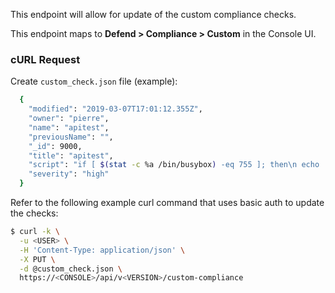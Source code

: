 This endpoint will allow for update of the custom compliance checks.

This endpoint maps to **Defend > Compliance > Custom** in the Console UI.

### cURL Request

Create `custom_check.json` file (example):

```bash
  {
    "modified": "2019-03-07T17:01:12.355Z",
    "owner": "pierre",
    "name": "apitest",
    "previousName": "",
    "_id": 9000,
    "title": "apitest",
    "script": "if [ $(stat -c %a /bin/busybox) -eq 755 ]; then\n echo 'test permission failure' && exit 1;\nfi",
    "severity": "high"
  }
```
Refer to the following example curl command that uses basic auth to update the checks:

```bash
$ curl -k \
  -u <USER> \
  -H 'Content-Type: application/json' \
  -X PUT \
  -d @custom_check.json \
  https://<CONSOLE>/api/v<VERSION>/custom-compliance
```
